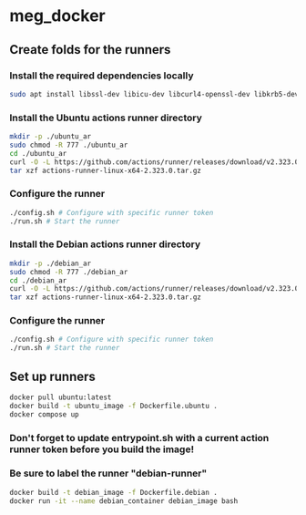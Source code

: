 # meg_docker

## Create folds for the runners

### Install the required dependencies locally
```sh
sudo apt install libssl-dev libicu-dev libcurl4-openssl-dev libkrb5-dev zlib1g-dev
```

### Install the Ubuntu actions runner directory
```sh
mkdir -p ./ubuntu_ar
sudo chmod -R 777 ./ubuntu_ar 
cd ./ubuntu_ar
curl -O -L https://github.com/actions/runner/releases/download/v2.323.0/actions-runner-linux-x64-2.323.0.tar.gz
tar xzf actions-runner-linux-x64-2.323.0.tar.gz
```
### Configure the runner
```sh
./config.sh # Configure with specific runner token
./run.sh # Start the runner
```

### Install the Debian actions runner directory
```sh
mkdir -p ./debian_ar
sudo chmod -R 777 ./debian_ar 
cd ./debian_ar
curl -O -L https://github.com/actions/runner/releases/download/v2.323.0/actions-runner-linux-x64-2.323.0.tar.gz
tar xzf actions-runner-linux-x64-2.323.0.tar.gz
```

### Configure the runner
```sh
./config.sh # Configure with specific runner token
./run.sh # Start the runner
```

## Set up runners

```sh
docker pull ubuntu:latest
docker build -t ubuntu_image -f Dockerfile.ubuntu .
docker compose up
```

### Don't forget to update entrypoint.sh with a current action runner token before you build the image!
### Be sure to label the runner "debian-runner"

```sh
docker build -t debian_image -f Dockerfile.debian .
docker run -it --name debian_container debian_image bash
```
